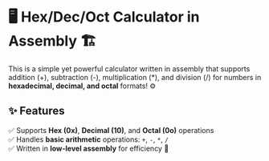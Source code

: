 # 🖥️ Hex/Dec/Oct Calculator in Assembly 🏗️  

This is a simple yet powerful calculator written in assembly that supports addition (+), subtraction (-), multiplication (*), and division (/) for numbers in **hexadecimal, decimal, and octal** formats! ⚙️  

## ✨ Features  
✅ Supports **Hex (0x)**, **Decimal (10)**, and **Octal (0o)** operations  
✅ Handles **basic arithmetic** operations: `+`, `-`, `*`, `/`  
✅ Written in **low-level assembly** for efficiency 💾  

